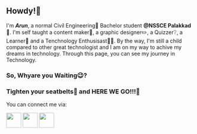 ## Howdy!👋

I'm ***Arun***, a normal Civil Engineering👷 Bachelor student **@NSSCE Palakkad🏫**. I'm self taught a content maker📄, a graphic designer✏️, a Quizzer❔, a Learner📙 and a Tenchnology Enthusisast🧑‍💻. By the way, I'm still a child compared to other great technologist and I am on my way to achive my dreams in technology. Through this page, you can see my journey in Technology.

### So, Whyare you Waiting😉?
### Tighten your seatbelts💺 and HERE WE GO!!!🤩
You can connect me via:

<a href="https://www.instagram.com/_kryp_tonian__/"><img src="https://upload.wikimedia.org/wikipedia/commons/thumb/e/e7/Instagram_logo_2016.svg/2048px-Instagram_logo_2016.svg.png" width="40"></a> <a href="https://www.linkedin.com/in/arun-ghosh-a-3b7bb2250/"><img src="https://upload.wikimedia.org/wikipedia/commons/thumb/c/ca/LinkedIn_logo_initials.png/900px-LinkedIn_logo_initials.png?20140125013055" width="40"></a> <a href="https://medium.com/@_kryp_tonian__"><img src="https://upload.wikimedia.org/wikipedia/commons/thumb/f/fa/Medium_Logo.webp/220px-Medium_Logo.webp.png?20201209043112" width="40"></a>



